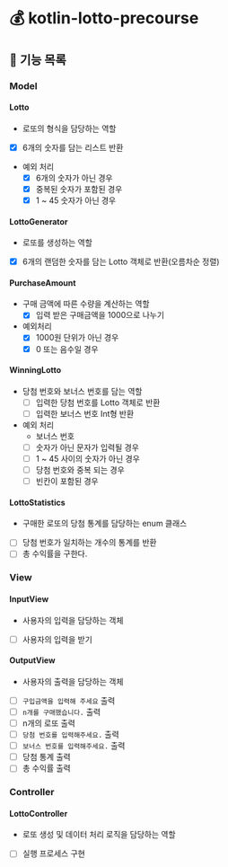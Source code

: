 # 💰 kotlin-lotto-precourse
## 🔆 기능 목록

### Model

#### Lotto
- 로또의 형식을 담당하는 역할
- [x] 6개의 숫자를 담는 리스트 반환
 
- 예외 처리
  - [x] 6개의 숫자가 아닌 경우
  - [x] 중복된 숫자가 포함된 경우
  - [x] 1 ~ 45 숫자가 아닌 경우

#### LottoGenerator
- 로또를 생성하는 역할
- [x] 6개의 랜덤한 숫자를 담는 Lotto 객체로 반환(오름차순 정렬)

#### PurchaseAmount
- 구매 금액에 따른 수량을 계산하는 역할
  - [x] 입력 받은 구매금액을 1000으로 나누기
- 예외처리
  - [x] 1000원 단위가 아닌 경우
  - [x] 0 또는 음수일 경우

#### WinningLotto
- 당첨 번호와 보너스 번호를 담는 역할
  - [ ] 입력한 당첨 번호를 Lotto 객체로 반환
  - [ ] 입력한 보너스 번호 Int형 반환
- 예외 처리
  - 보너스 번호
  - [ ] 숫자가 아닌 문자가 입력될 경우
  - [ ] 1 ~ 45 사이의 숫자가 아닌 경우
  - [ ] 당첨 번호와 중복 되는 경우
  - [ ] 빈칸이 포함된 경우

#### LottoStatistics
- 구매한 로또의 당첨 통계를 담당하는 enum 클래스
- [ ] 당첨 번호가 일치하는 개수의 통계를 반환
- [ ] 총 수익률을 구한다.

### View

#### InputView
- 사용자의 입력을 담당하는 객체
- [ ] 사용자의 입력을 받기

#### OutputView
- 사용자의 출력을 담당하는 객체
- [ ] `구입금액을 입력해 주세요` 출력
- [ ] `n개를 구매했습니다.` 출력
- [ ] n개의 로또 출력
- [ ] `당첨 번호를 입력해주세요.` 출력
- [ ] `보너스 번호를 입력해주세요.` 출력
- [ ] 당첨 통계 출력
- [ ] 총 수익률 출력

### Controller

#### LottoController
- 로또 생성 및 데이터 처리 로직을 담당하는 역할
- [ ] 실행 프로세스 구현

